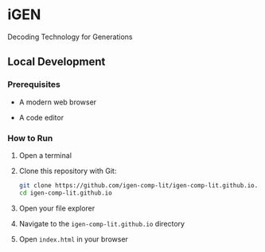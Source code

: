# iGEN

Decoding Technology for Generations

## Local Development

### Prerequisites

- A modern web browser

- A code editor

### How to Run

1. Open a terminal

2. Clone this repository with Git:

    ```bash
    git clone https://github.com/igen-comp-lit/igen-comp-lit.github.io.git
    cd igen-comp-lit.github.io
    ```

3. Open your file explorer

4. Navigate to the `igen-comp-lit.github.io` directory

5. Open `index.html` in your browser
